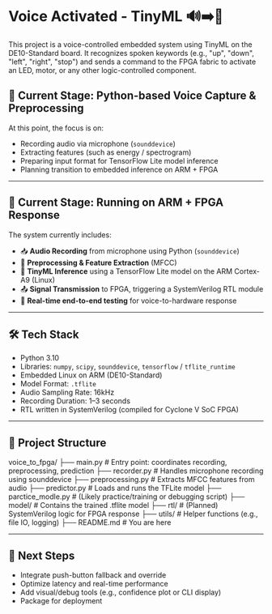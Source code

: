 # Voice Activated - TinyML 🔊➡️🔌

This project is a voice-controlled embedded system using TinyML on the DE10-Standard board.
 It recognizes spoken keywords (e.g., "up", "down", "left", "right", "stop") and sends a command to the FPGA fabric to activate an LED, motor, or any other logic-controlled component.



## 🔧 Current Stage: Python-based Voice Capture & Preprocessing

At this point, the focus is on:
- Recording audio via microphone (`sounddevice`)
- Extracting features (such as energy / spectrogram)
- Preparing input format for TensorFlow Lite model inference
- Planning transition to embedded inference on ARM + FPGA

---

## 🔧 Current Stage: Running on ARM + FPGA Response

The system currently includes:

- 📥 **Audio Recording** from microphone using Python (`sounddevice`)
- 🧠 **Preprocessing & Feature Extraction** (MFCC)
- 🤖 **TinyML Inference** using a TensorFlow Lite model on the ARM Cortex-A9 (Linux)
- 📤 **Signal Transmission** to FPGA, triggering a SystemVerilog RTL module
- 🧪 **Real-time end-to-end testing** for voice-to-hardware response

---

## 🛠 Tech Stack

- Python 3.10  
- Libraries: `numpy`, `scipy`, `sounddevice`, `tensorflow` / `tflite_runtime`  
- Embedded Linux on ARM (DE10-Standard)  
- Model Format: `.tflite`  
- Audio Sampling Rate: 16kHz  
- Recording Duration: 1–3 seconds  
- RTL written in SystemVerilog (compiled for Cyclone V SoC FPGA)

---

## 📁 Project Structure

voice_to_fpga/
├── main.py               # Entry point: coordinates recording, preprocessing, prediction
├── recorder.py           # Handles microphone recording using sounddevice
├── preprocessing.py      # Extracts MFCC features from audio
├── predictor.py          # Loads and runs the TFLite model
├── parctice_modle.py     # (Likely practice/training or debugging script)
├── model/                # Contains the trained .tflite model
├── rtl/                  # (Planned) SystemVerilog logic for FPGA response
├── utils/                # Helper functions (e.g., file IO, logging)
├── README.md             # You are here

---

## 🚀 Next Steps

- Integrate push-button fallback and override  
- Optimize latency and real-time performance  
- Add visual/debug tools (e.g., confidence plot or CLI display)  
- Package for deployment



